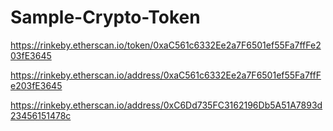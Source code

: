 # Sample-Crypto-Token

https://rinkeby.etherscan.io/token/0xaC561c6332Ee2a7F6501ef55Fa7ffFe203fE3645

https://rinkeby.etherscan.io/address/0xaC561c6332Ee2a7F6501ef55Fa7ffFe203fE3645

https://rinkeby.etherscan.io/address/0xC6Dd735FC3162196Db5A51A7893d23456151478c

